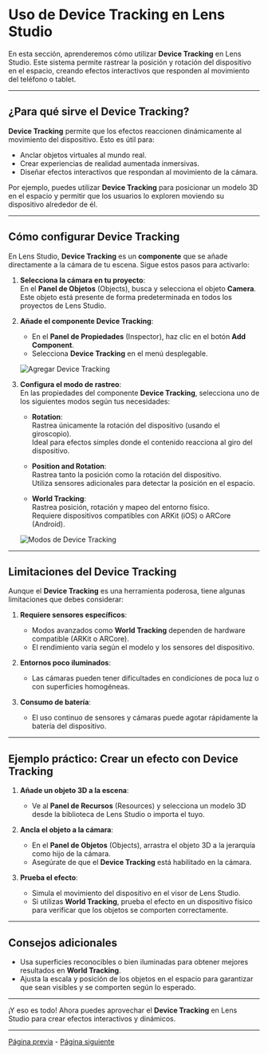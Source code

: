 # Uso de Device Tracking en Lens Studio

En esta sección, aprenderemos cómo utilizar **Device Tracking** en Lens Studio. Este sistema permite rastrear la posición y rotación del dispositivo en el espacio, creando efectos interactivos que responden al movimiento del teléfono o tablet.  

---

## ¿Para qué sirve el Device Tracking?

**Device Tracking** permite que los efectos reaccionen dinámicamente al movimiento del dispositivo. Esto es útil para:  

- Anclar objetos virtuales al mundo real.  
- Crear experiencias de realidad aumentada inmersivas.  
- Diseñar efectos interactivos que respondan al movimiento de la cámara.  

Por ejemplo, puedes utilizar **Device Tracking** para posicionar un modelo 3D en el espacio y permitir que los usuarios lo exploren moviendo su dispositivo alrededor de él.  

---

## Cómo configurar Device Tracking

En Lens Studio, **Device Tracking** es un **componente** que se añade directamente a la cámara de tu escena. Sigue estos pasos para activarlo:  

1. **Selecciona la cámara en tu proyecto**:  
   En el **Panel de Objetos** (Objects), busca y selecciona el objeto **Camera**. Este objeto está presente de forma predeterminada en todos los proyectos de Lens Studio.  

2. **Añade el componente Device Tracking**:  
   - En el **Panel de Propiedades** (Inspector), haz clic en el botón **Add Component**.  
   - Selecciona **Device Tracking** en el menú desplegable.  

   ![Agregar Device Tracking](uploads/add-device-tracking.png)  

3. **Configura el modo de rastreo**:  
   En las propiedades del componente **Device Tracking**, selecciona uno de los siguientes modos según tus necesidades:  

   - **Rotation**:  
     Rastrea únicamente la rotación del dispositivo (usando el giroscopio).  
     Ideal para efectos simples donde el contenido reacciona al giro del dispositivo.  

   - **Position and Rotation**:  
     Rastrea tanto la posición como la rotación del dispositivo.  
     Utiliza sensores adicionales para detectar la posición en el espacio.  

   - **World Tracking**:  
     Rastrea posición, rotación y mapeo del entorno físico.  
     Requiere dispositivos compatibles con ARKit (iOS) o ARCore (Android).  

   ![Modos de Device Tracking](uploads/device-tracking-modes.png)  

---

## Limitaciones del Device Tracking

Aunque el **Device Tracking** es una herramienta poderosa, tiene algunas limitaciones que debes considerar:  

1. **Requiere sensores específicos**:  
   - Modos avanzados como **World Tracking** dependen de hardware compatible (ARKit o ARCore).  
   - El rendimiento varía según el modelo y los sensores del dispositivo.  

2. **Entornos poco iluminados**:  
   - Las cámaras pueden tener dificultades en condiciones de poca luz o con superficies homogéneas.  

3. **Consumo de batería**:  
   - El uso continuo de sensores y cámaras puede agotar rápidamente la batería del dispositivo.  

---

## Ejemplo práctico: Crear un efecto con Device Tracking

1. **Añade un objeto 3D a la escena**:  
   - Ve al **Panel de Recursos** (Resources) y selecciona un modelo 3D desde la biblioteca de Lens Studio o importa el tuyo.  

2. **Ancla el objeto a la cámara**:  
   - En el **Panel de Objetos** (Objects), arrastra el objeto 3D a la jerarquía como hijo de la cámara.  
   - Asegúrate de que el **Device Tracking** está habilitado en la cámara.  

3. **Prueba el efecto**:  
   - Simula el movimiento del dispositivo en el visor de Lens Studio.  
   - Si utilizas **World Tracking**, prueba el efecto en un dispositivo físico para verificar que los objetos se comporten correctamente.  

---

## Consejos adicionales

- Usa superficies reconocibles o bien iluminadas para obtener mejores resultados en **World Tracking**.  
- Ajusta la escala y posición de los objetos en el espacio para garantizar que sean visibles y se comporten según lo esperado.  

---

¡Y eso es todo! Ahora puedes aprovechar el **Device Tracking** en Lens Studio para crear efectos interactivos y dinámicos.  

---
[Página previa](Face-Tracking.md) - [Página siguiente](Objetos-3D.md)
